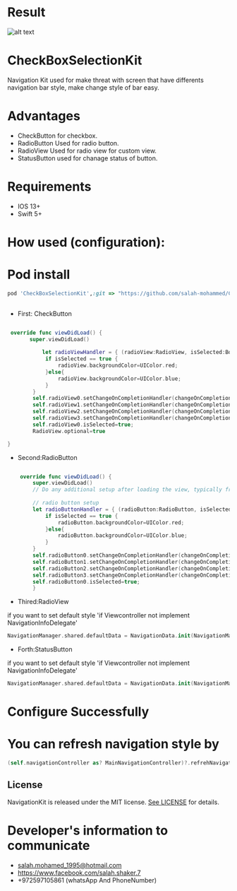 # Result

![alt text](https://github.com/salah-mohammed/NavigationKit/blob/master/NavigationKitExample/example.gif)

# CheckBoxSelectionKit

Navigation Kit used for make threat with screen that have differents navigation bar style, make change style of bar easy.
# Advantages
* CheckButton for checkbox.
* RadioButton Used for radio button.
* RadioView Used for radio view for custom view.
* StatusButton used for chanage status of button.


# Requirements
* IOS 13+ 
* Swift 5+

# How used (configuration): 

# Pod install
```ruby
pod 'CheckBoxSelectionKit',:git => "https://github.com/salah-mohammed/CheckBoxSelectionKit.git"
 
```
- First: CheckButton

```swift

 override func viewDidLoad() {
       super.viewDidLoad()
       
           let radioViewHandler = { (radioView:RadioView, isSelected:Bool) in
            if isSelected == true {
                radioView.backgroundColor=UIColor.red;
            }else{
                radioView.backgroundColor=UIColor.blue;
            }
        }
        self.radioView0.setChangeOnCompletionHandler(changeOnCompletionHandler: radioViewHandler);
        self.radioView1.setChangeOnCompletionHandler(changeOnCompletionHandler: radioViewHandler);
        self.radioView2.setChangeOnCompletionHandler(changeOnCompletionHandler: radioViewHandler);
        self.radioView3.setChangeOnCompletionHandler(changeOnCompletionHandler: radioViewHandler);
        self.radioView0.isSelected=true;
        RadioView.optional=true

}

```
- Second:RadioButton

```swift

    override func viewDidLoad() {
        super.viewDidLoad()
        // Do any additional setup after loading the view, typically from a nib.
        
        // radio button setup
        let radioButtonHandler = { (radioButton:RadioButton, isSelected:Bool) in
            if isSelected == true {
                radioButton.backgroundColor=UIColor.red;
            }else{
                radioButton.backgroundColor=UIColor.blue;
            }
        }
        self.radioButton0.setChangeOnCompletionHandler(changeOnCompletionHandler: radioButtonHandler);
        self.radioButton1.setChangeOnCompletionHandler(changeOnCompletionHandler: radioButtonHandler);
        self.radioButton2.setChangeOnCompletionHandler(changeOnCompletionHandler: radioButtonHandler);
        self.radioButton3.setChangeOnCompletionHandler(changeOnCompletionHandler: radioButtonHandler);
        self.radioButton0.isSelected=true;
        }

 ```
- Thired:RadioView

if you want to set default style 'if Viewcontroller not implement NavigationInfoDelegate'
```swift
NavigationManager.shared.defaultData = NavigationData.init(NavigationManager.NavigationStyle.custom(NavigationManager.BarColor.customColor(UIColor.blue), titleColor:  UIColor.white))

 ```
 
 - Forth:StatusButton

if you want to set default style 'if Viewcontroller not implement NavigationInfoDelegate'
```swift
NavigationManager.shared.defaultData = NavigationData.init(NavigationManager.NavigationStyle.custom(NavigationManager.BarColor.customColor(UIColor.blue), titleColor:  UIColor.white))

 ```
 
# Configure Successfully

# You can refresh navigation style by 
```swift
(self.navigationController as? MainNavigationController)?.refrehNavigationData();
 ```
## License

NavigationKit is released under the MIT license. [See LICENSE](https://github.com/salah-mohammed/NavigationKit/blob/master/LICENSE) for details.

# Developer's information to communicate

- salah.mohamed_1995@hotmail.com
- https://www.facebook.com/salah.shaker.7
- +972597105861 (whatsApp And PhoneNumber)

